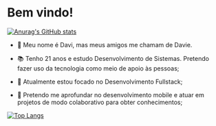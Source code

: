 # Bem vindo!

[![Anurag's GitHub stats](https://github-readme-stats.vercel.app/api?username=daviebatista&show_icons=true&theme=tokyonight)](https://github.com/anuraghazra/github-readme-stats)


* 👋 Meu nome é Davi, mas meus amigos me chamam de Davie. 

* 📚 Tenho 21 anos e estudo Desenvolvimento de Sistemas. Pretendo fazer uso da tecnologia como meio de apoio às pessoas;

* 📍 Atualmente estou focado no Desenvolvimento Fullstack;

* 📱 Pretendo me aprofundar no desenvolvimento mobile e atuar em projetos de modo colaborativo para obter conhecimentos;


[![Top Langs](https://github-readme-stats.vercel.app/api/top-langs/?username=daviebatista&langs_count=8&theme=tokyonight)](https://github.com/anuraghazra/github-readme-stats)
